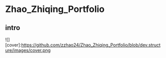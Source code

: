 # Zhao_Zhiqing_Portfolio
## intro
![][cover]:https://github.com/zzhao24/Zhao_Zhiqing_Portfolio/blob/dev.structure/images/cover.png
